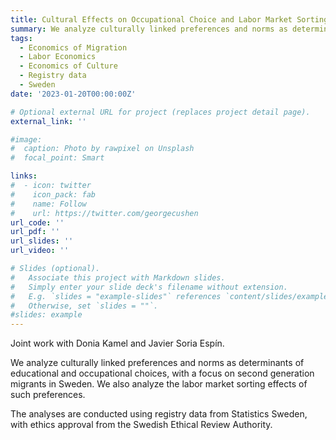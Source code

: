 ```yaml
---
title: Cultural Effects on Occupational Choice and Labor Market Sorting
summary: We analyze culturally linked preferences and norms as determinants of educational and occupational choices, with a focus on second generation migrants in Sweden. We also analyze the labor market sorting effects of such preferences. (Joint work with Donia Kamel and Javier Soria Espín.)
tags:
  - Economics of Migration
  - Labor Economics
  - Economics of Culture
  - Registry data
  - Sweden
date: '2023-01-20T00:00:00Z'

# Optional external URL for project (replaces project detail page).
external_link: ''

#image:
#  caption: Photo by rawpixel on Unsplash
#  focal_point: Smart

links:
#  - icon: twitter
#    icon_pack: fab
#    name: Follow
#    url: https://twitter.com/georgecushen
url_code: ''
url_pdf: ''
url_slides: ''
url_video: ''

# Slides (optional).
#   Associate this project with Markdown slides.
#   Simply enter your slide deck's filename without extension.
#   E.g. `slides = "example-slides"` references `content/slides/example-slides.md`.
#   Otherwise, set `slides = ""`.
#slides: example
---
```


Joint work with Donia Kamel and Javier Soria Espín.

We analyze culturally linked preferences and norms as determinants of educational and occupational choices, with a focus on second generation migrants in Sweden. We also analyze the labor market sorting effects of such preferences.

The analyses are conducted using registry data from Statistics Sweden, with ethics approval from the Swedish Ethical Review Authority.
